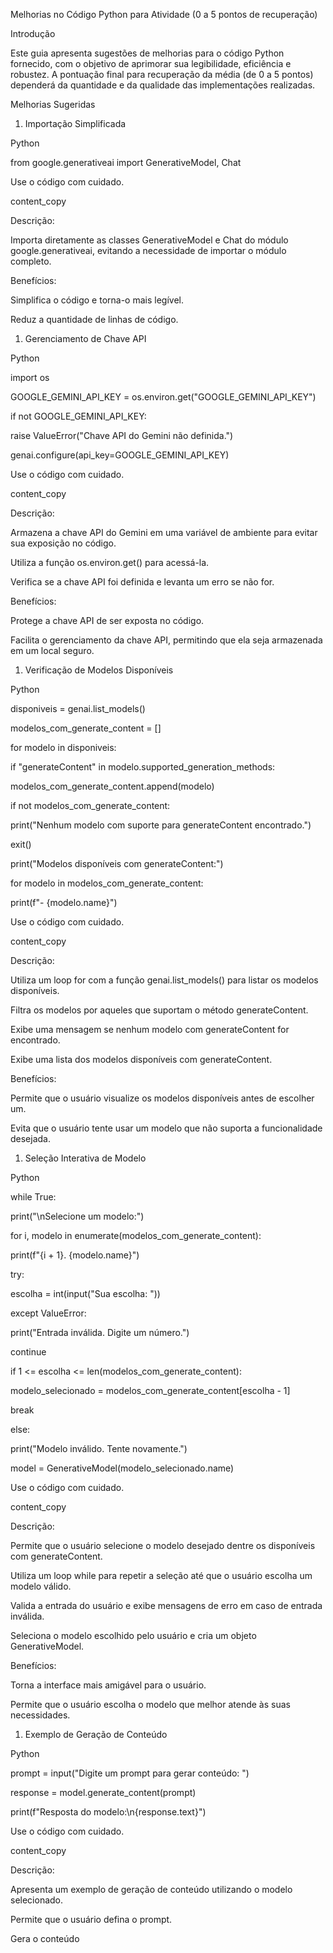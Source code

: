 
Melhorias no Código Python para Atividade (0 a 5 pontos de recuperação)

Introdução

Este guia apresenta sugestões de melhorias para o código Python fornecido, com o objetivo de aprimorar sua legibilidade, eficiência e robustez. A pontuação final para recuperação da média (de 0 a 5 pontos) dependerá da quantidade e da qualidade das implementações realizadas.

Melhorias Sugeridas

1. Importação Simplificada

Python

from google.generativeai import GenerativeModel, Chat

Use o código com cuidado.

content\_copy

Descrição:

Importa diretamente as classes GenerativeModel e Chat do módulo google.generativeai, evitando a necessidade de importar o módulo completo.

Benefícios:

Simplifica o código e torna-o mais legível.

Reduz a quantidade de linhas de código.

1. Gerenciamento de Chave API

Python

import os

GOOGLE\_GEMINI\_API\_KEY = os.environ.get("GOOGLE\_GEMINI\_API\_KEY")

if not GOOGLE\_GEMINI\_API\_KEY:

raise ValueError("Chave API do Gemini não definida.")

genai.configure(api\_key=GOOGLE\_GEMINI\_API\_KEY)

Use o código com cuidado.

content\_copy

Descrição:

Armazena a chave API do Gemini em uma variável de ambiente para evitar sua exposição no código.

Utiliza a função os.environ.get() para acessá-la.

Verifica se a chave API foi definida e levanta um erro se não for.

Benefícios:

Protege a chave API de ser exposta no código.

Facilita o gerenciamento da chave API, permitindo que ela seja armazenada em um local seguro.

1. Verificação de Modelos Disponíveis

Python

disponiveis = genai.list\_models()

modelos\_com\_generate\_content = []

for modelo in disponiveis:

if "generateContent" in modelo.supported\_generation\_methods:

modelos\_com\_generate\_content.append(modelo)

if not modelos\_com\_generate\_content:

print("Nenhum modelo com suporte para generateContent encontrado.")

exit()

print("Modelos disponíveis com generateContent:")

for modelo in modelos\_com\_generate\_content:

print(f"- {modelo.name}")

Use o código com cuidado.

content\_copy

Descrição:

Utiliza um loop for com a função genai.list\_models() para listar os modelos disponíveis.

Filtra os modelos por aqueles que suportam o método generateContent.

Exibe uma mensagem se nenhum modelo com generateContent for encontrado.

Exibe uma lista dos modelos disponíveis com generateContent.

Benefícios:

Permite que o usuário visualize os modelos disponíveis antes de escolher um.

Evita que o usuário tente usar um modelo que não suporta a funcionalidade desejada.

1. Seleção Interativa de Modelo

Python

while True:

print("\nSelecione um modelo:")

for i, modelo in enumerate(modelos\_com\_generate\_content):

print(f"{i + 1}. {modelo.name}")

try:

escolha = int(input("Sua escolha: "))

except ValueError:

print("Entrada inválida. Digite um número.")

continue

if 1 <= escolha <= len(modelos\_com\_generate\_content):

modelo\_selecionado = modelos\_com\_generate\_content[escolha - 1]

break

else:

print("Modelo inválido. Tente novamente.")

model = GenerativeModel(modelo\_selecionado.name)

Use o código com cuidado.

content\_copy

Descrição:

Permite que o usuário selecione o modelo desejado dentre os disponíveis com generateContent.

Utiliza um loop while para repetir a seleção até que o usuário escolha um modelo válido.

Valida a entrada do usuário e exibe mensagens de erro em caso de entrada inválida.

Seleciona o modelo escolhido pelo usuário e cria um objeto GenerativeModel.

Benefícios:

Torna a interface mais amigável para o usuário.

Permite que o usuário escolha o modelo que melhor atende às suas necessidades.

1. Exemplo de Geração de Conteúdo

Python

prompt = input("Digite um prompt para gerar conteúdo: ")

response = model.generate\_content(prompt)

print(f"Resposta do modelo:\n{response.text}")

Use o código com cuidado.

content\_copy

Descrição:

Apresenta um exemplo de geração de conteúdo utilizando o modelo selecionado.

Permite que o usuário defina o prompt.

Gera o conteúdo
